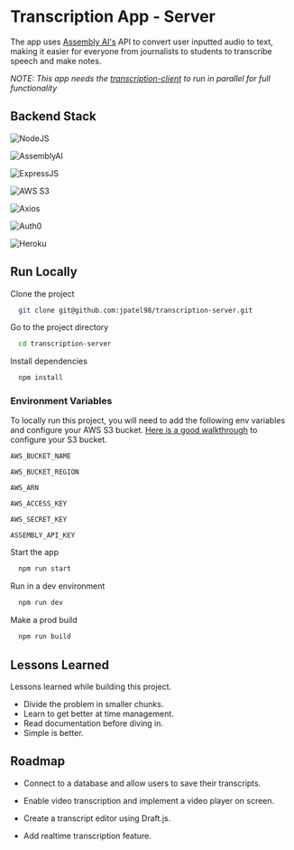 
# Transcription App - Server

The app uses [Assembly AI's](https://www.assemblyai.com/) API to convert user inputted audio to text, making it easier for everyone from journalists to students to transcribe speech and make notes.

*NOTE: This app needs the [transcription-client](https://github.com/jpatel98/transcription-client) to run in parallel for full functionality*
## Backend Stack


![NodeJS](https://img.shields.io/badge/Node.js-43853D?style=for-the-badge&logo=node.js&logoColor=white)

![AssemblyAI](https://img.shields.io/badge/AssemblyAI-white?style=for-the-badge)

![ExpressJS](https://img.shields.io/badge/Express.js-404D59?style=for-the-badge)

![AWS S3](https://img.shields.io/badge/Amazon_AWS-232F3E?style=for-the-badge&logo=amazon-aws&logoColor=white)

![Axios](https://img.shields.io/badge/Axios-white?style=for-the-badge)

![Auth0](https://img.shields.io/badge/Auth0-white?style=for-the-badge)

![Heroku](https://img.shields.io/badge/Heroku-430098?style=for-the-badge&logo=heroku&logoColor=white)
## Run Locally

Clone the project

```bash
  git clone git@github.com:jpatel98/transcription-server.git
```

Go to the project directory

```bash
  cd transcription-server
```

Install dependencies

```bash
  npm install
```
### Environment Variables
To locally run this project, you will need to add the following env variables and configure your AWS S3 bucket.
[Here is a good walkthrough](https://javascript.plainenglish.io/file-upload-to-amazon-s3-using-node-js-42757c6a39e9) to configure your S3 bucket.

`AWS_BUCKET_NAME`

`AWS_BUCKET_REGION`

`AWS_ARN`

`AWS_ACCESS_KEY`

`AWS_SECRET_KEY`

`ASSEMBLY_API_KEY`

Start the app

```bash
  npm run start
```

Run in a dev environment

```bash
  npm run dev
```

Make a prod build

```bash
  npm run build
```
## Lessons Learned

Lessons learned while building this project.
- Divide the problem in smaller chunks.
- Learn to get better at time management.
- Read documentation before diving in.
- Simple is better.


## Roadmap

- Connect to a database and allow users to save their transcripts.

- Enable video transcription and implement a video player on screen.

- Create a transcript editor using Draft.js.

- Add realtime transcription feature.

